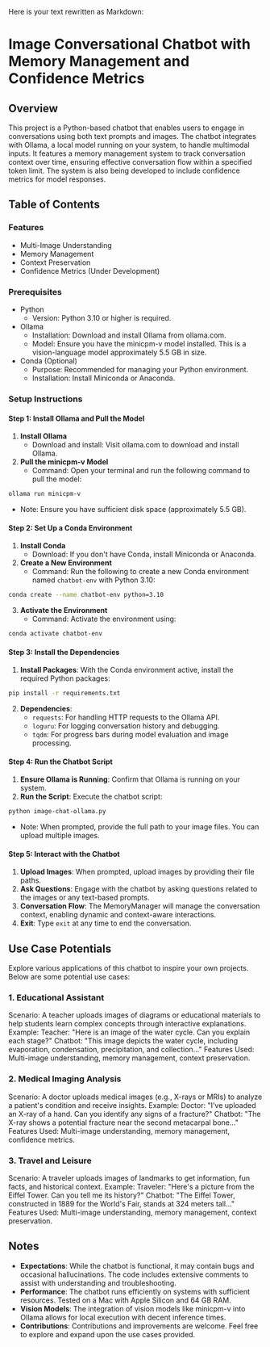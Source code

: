 Here is your text rewritten as Markdown:

# Image Conversational Chatbot with Memory Management and Confidence Metrics
## Overview
This project is a Python-based chatbot that enables users to engage in conversations using both text prompts and images. The chatbot integrates with Ollama, a local model running on your system, to handle multimodal inputs. It features a memory management system to track conversation context over time, ensuring effective conversation flow within a specified token limit. The system is also being developed to include confidence metrics for model responses.

## Table of Contents

### Features
- Multi-Image Understanding
- Memory Management
- Context Preservation
- Confidence Metrics (Under Development)

### Prerequisites
- Python
  - Version: Python 3.10 or higher is required.
- Ollama
  - Installation: Download and install Ollama from ollama.com.
  - Model: Ensure you have the minicpm-v model installed. This is a vision-language model approximately 5.5 GB in size.
- Conda (Optional)
  - Purpose: Recommended for managing your Python environment.
  - Installation: Install Miniconda or Anaconda.

### Setup Instructions
#### Step 1: Install Ollama and Pull the Model
1. **Install Ollama**
   - Download and install: Visit ollama.com to download and install Ollama.
2. **Pull the minicpm-v Model**
   - Command: Open your terminal and run the following command to pull the model:

```bash
ollama run minicpm-v
```
   - Note: Ensure you have sufficient disk space (approximately 5.5 GB).

#### Step 2: Set Up a Conda Environment
1. **Install Conda**
   - Download: If you don't have Conda, install Miniconda or Anaconda.
2. **Create a New Environment**
   - Command: Run the following to create a new Conda environment named `chatbot-env` with Python 3.10:

```bash
conda create --name chatbot-env python=3.10
```
3. **Activate the Environment**
   - Command: Activate the environment using:

```bash
conda activate chatbot-env
```

#### Step 3: Install the Dependencies
1. **Install Packages**: With the Conda environment active, install the required Python packages:

```bash
pip install -r requirements.txt
```
2. **Dependencies**:
   - `requests`: For handling HTTP requests to the Ollama API.
   - `loguru`: For logging conversation history and debugging.
   - `tqdm`: For progress bars during model evaluation and image processing.

#### Step 4: Run the Chatbot Script
1. **Ensure Ollama is Running**: Confirm that Ollama is running on your system.
2. **Run the Script**: Execute the chatbot script:

```bash
python image-chat-ollama.py
```
   - Note: When prompted, provide the full path to your image files. You can upload multiple images.

#### Step 5: Interact with the Chatbot
1. **Upload Images**: When prompted, upload images by providing their file paths.
2. **Ask Questions**: Engage with the chatbot by asking questions related to the images or any text-based prompts.
3. **Conversation Flow**: The MemoryManager will manage the conversation context, enabling dynamic and context-aware interactions.
4. **Exit**: Type `exit` at any time to end the conversation.

## Use Case Potentials
Explore various applications of this chatbot to inspire your own projects. Below are some potential use cases:

### 1. Educational Assistant
Scenario: A teacher uploads images of diagrams or educational materials to help students learn complex concepts through interactive explanations.
Example:
Teacher: "Here is an image of the water cycle. Can you explain each stage?"
Chatbot: "This image depicts the water cycle, including evaporation, condensation, precipitation, and collection..."
Features Used: Multi-image understanding, memory management, context preservation.

### 2. Medical Imaging Analysis
Scenario: A doctor uploads medical images (e.g., X-rays or MRIs) to analyze a patient's condition and receive insights.
Example:
Doctor: "I've uploaded an X-ray of a hand. Can you identify any signs of a fracture?"
Chatbot: "The X-ray shows a potential fracture near the second metacarpal bone..."
Features Used: Multi-image understanding, memory management, confidence metrics.

### 3. Travel and Leisure
Scenario: A traveler uploads images of landmarks to get information, fun facts, and historical context.
Example:
Traveler: "Here's a picture from the Eiffel Tower. Can you tell me its history?"
Chatbot: "The Eiffel Tower, constructed in 1889 for the World's Fair, stands at 324 meters tall..."
Features Used: Multi-image understanding, memory management, context preservation.

## Notes
- **Expectations**: While the chatbot is functional, it may contain bugs and occasional hallucinations. The code includes extensive comments to assist with understanding and troubleshooting.
- **Performance**: The chatbot runs efficiently on systems with sufficient resources. Tested on a Mac with Apple Silicon and 64 GB RAM.
- **Vision Models**: The integration of vision models like minicpm-v into Ollama allows for local execution with decent inference times.
- **Contributions**: Contributions and improvements are welcome. Feel free to explore and expand upon the use cases provided.
